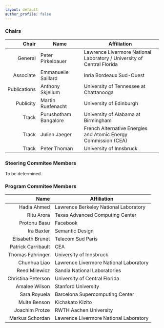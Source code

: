 ```yaml
---
layout: default
author_profile: false
---
```


### Chairs

| Chair         | Name                  | Affiliation                                                            |
| ------------: | --------------------- | ---------------------------------------------------------------------- |
| General       | Peter Pirkelbauer     | Lawrence Livermore National Laboratory / University of Central Florida |
| Associate     | Emmanuelle Saillard   | Inria Bordeaux Sud-Ouest                                               |
| Publications  | Anthony Skjellum      | University of Tennessee at Chattanooga                                 |
| Publicity     | Martin Ruefenacht     | University of Edinburgh                                                |
| Track         | Purushotham Bangalore | University of Alabama at Birmingham                                    |
| Track         | Julien Jaeger         | French Alternative Energies and Atomic Energy Commission (CEA)         |
| Track         | Peter Thoman          |  University of Innsbruck                                               |

### Steering Commitee Members
To be determined.

### Program Commitee Members
| Name                | Affiliation
| ------------------: | ----------------------------------------
| Hadia Ahmed         |  Lawrence Berkeley National Laboratory
| Ritu Arora          |  Texas Advanced Computing Center
| Protonu Basu        |  Facebook
| Ira Baxter          |  Semantic Design
| Elisabeth Brunet    |  Telecom Sud Paris
| Patrick Carribault  |  CEA
| Thomas Fahringer    |  University of Innsbruck
| Chunhua Liao        |  Lawrence Livermore National Laboratory
| Reed Milewicz       |  Sandia National Laboratories
| Christina Peterson  |  University of Central Florida
| Amalee Wilson       |  Stanford University
| Sara Royuela        |  Barcelona Supercomputing Center
| Muite Benson        |  Kichakato Kizito
| Joachim Protze      |  RWTH Aachen University
| Markus Schordan     |  Lawrence Livermore National Laboratory
